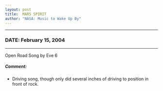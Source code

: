 ```yaml
---
layout: post
title:  MARS SPIRIT
author: "NASA: Music to Wake Up By"
---
```


----
### DATE: February 15, 2004
----
Open Road Song by Eve 6

##### Comment:
* Driving song, though only did several inches of driving to position in front of rock.
